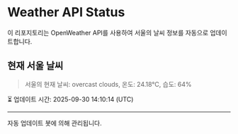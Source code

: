 
# Weather API Status

이 리포지토리는 OpenWeather API를 사용하여 서울의 날씨 정보를 자동으로 업데이트합니다.

## 현재 서울 날씨
> 서울의 현재 날씨: overcast clouds, 온도: 24.18°C, 습도: 64%

⏳ 업데이트 시간: 2025-09-30 14:10:14 (UTC)

---
자동 업데이트 봇에 의해 관리됩니다.
